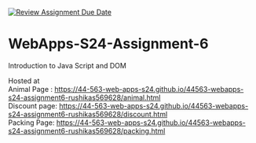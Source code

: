 [![Review Assignment Due Date](https://classroom.github.com/assets/deadline-readme-button-24ddc0f5d75046c5622901739e7c5dd533143b0c8e959d652212380cedb1ea36.svg)](https://classroom.github.com/a/1Z6dGCon)
# WebApps-S24-Assignment-6
Introduction to Java Script and DOM

Hosted at <br>
Animal Page : <https://44-563-web-apps-s24.github.io/44563-webapps-s24-assignment6-rushikas569628/animal.html>
<br>
Discount page: <https://44-563-web-apps-s24.github.io/44563-webapps-s24-assignment6-rushikas569628/discount.html>
<br>
Packing Page: <https://44-563-web-apps-s24.github.io/44563-webapps-s24-assignment6-rushikas569628/packing.html>
